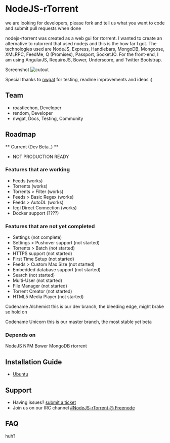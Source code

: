 # NodeJS-rTorrent
we are looking for developers, please fork and tell us what you want to code and submit pull requests when done

nodejs-rtorrent was created as a web gui for rtorrent. I wanted to create an alternative to rutorrent that used nodejs and this is the how far I got. The technologies used are NodeJS, Express, Handlebars, MongoDB, Mongoose, XMLRPC, FeedMe, Q (Promises), Passport, Socket.IO. For the front-end, I am using AngularJS, RequireJS, Bower, Underscore, and Twitter Bootstrap.

 Screenshot
![cutout](http://i.imgur.com/gwVmwAu.png "screenshot")

Special thanks to [nwgat](http://nwgat.net)  for testing, readme improvements and ideas :)

## Team
* roastlechon, Developer
* rendom, Developer
* nwgat, Docs, Testing, Community 

## Roadmap
** Current  (Dev Beta..) ** 
* NOT PRODUCTION READY

### Features that are working
* Feeds (works) 
* Torrents (works)
* Torrents > Filter (works)
* Feeds > Basic Regex (works)
* Feeds > AutoDL (works)
* fcgi Direct Connection (works)
* Docker support (????)

### Features that are not yet completed
* Settings (not complete)
* Settings > Pushover support (not started)
* Torrents > Batch (not started)
* HTTPS support (not started)
* First Time Setup (not started)
* Feeds > Custom Max Size (not started)
* Embedded database support (not started)
* Search (not started)
* Multi-User (not started)
* File Manager (not started)
* Torrent Creator (not started)
* HTML5 Media Player (not started)

Codename Alchemist
this is our dev branch, the bleeding edge, might brake so hold on

Codename Unicorn
this is our master branch, the most stable yet beta

### Depends on
NodeJS NPM Bower MongoDB rtorrent

## Installation Guide
* [Ubuntu](https://github.com/roastlechon/nodejs-rtorrent/wiki/Installation-Guide-for-Ubuntu-(direct-scgi-connection))

## Support
* Having issues? [submit a ticket](https://github.com/roastlechon/nodejs-rtorrent/issues/new)
* Join us on our IRC channel [#NodeJS-rTorrent @ Freenode](http://webchat.freenode.net/?channels=nodejs-rtorrent) 

## FAQ
huh?
